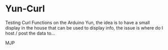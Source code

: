 # Yun-Curl
Testing Curl Functions on the Arduino Yun, the idea is to have a small display in the house that can be used to display info, the issue is where do I host / post the data to...

MJP

